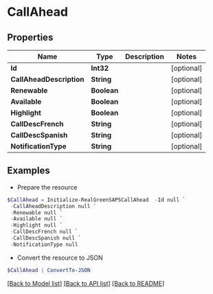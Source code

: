 # CallAhead
## Properties

Name | Type | Description | Notes
------------ | ------------- | ------------- | -------------
**Id** | **Int32** |  | [optional] 
**CallAheadDescription** | **String** |  | [optional] 
**Renewable** | **Boolean** |  | [optional] 
**Available** | **Boolean** |  | [optional] 
**Highlight** | **Boolean** |  | [optional] 
**CallDescFrench** | **String** |  | [optional] 
**CallDescSpanish** | **String** |  | [optional] 
**NotificationType** | **String** |  | [optional] 

## Examples

- Prepare the resource
```powershell
$CallAhead = Initialize-RealGreenSAPSCallAhead  -Id null `
 -CallAheadDescription null `
 -Renewable null `
 -Available null `
 -Highlight null `
 -CallDescFrench null `
 -CallDescSpanish null `
 -NotificationType null
```

- Convert the resource to JSON
```powershell
$CallAhead | ConvertTo-JSON
```

[[Back to Model list]](../README.md#documentation-for-models) [[Back to API list]](../README.md#documentation-for-api-endpoints) [[Back to README]](../README.md)

